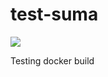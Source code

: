 # test-suma

![](https://github.com/jcayouette/test-suma/tree/master/.github/workflows/build-docs.yml/badge.svg)

Testing docker build



